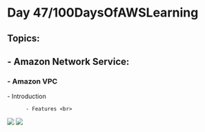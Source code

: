 <h1> Day 47/100DaysOfAWSLearning </h1>
<h2> Topics: </h2>

 <h2>  - Amazon Network Service: </h2>

<h3> - Amazon VPC </h3>
          - Introduction <br>
         
          - Features <br>

<img src = "https://github.com/thetechgirlgita/100-days-of-aws-learning/blob/master/Images/Day47/47_1.jpg?raw=true">
<img src = "https://github.com/thetechgirlgita/100-days-of-aws-learning/blob/master/Images/Day47/47_2.jpg?raw=true">
